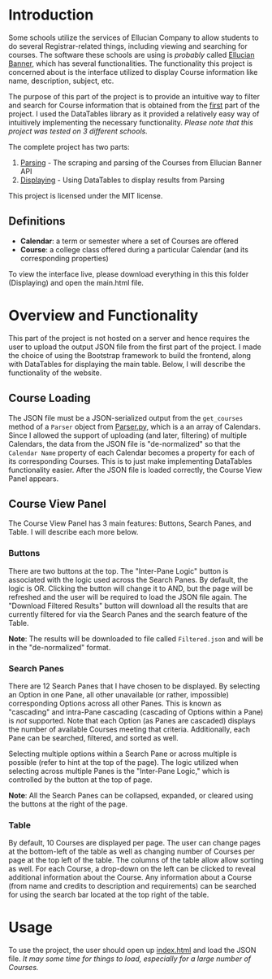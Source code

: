 # Introduction
Some schools utilize the services of Ellucian Company to allow students to do several Registrar-related things, including viewing and searching for courses. The software these schools are using is *probably* called [Ellucian Banner](https://www.ellucian.com/solutions/ellucian-banner), which has several functionalities. The functionality this project is concerned about is the interface utilized to display Course information like name, description, subject, etc.

The purpose of this part of the project is to provide an intuitive way to filter and search for Course information that is obtained from the [first](../Parsing/) part of the project. I used the DataTables library as it provided a relatively easy way of intuitively implementing the necessary functionality. *Please note that this project was tested on 3 different schools.*

The complete project has two parts:
1. [Parsing](../Parsing/) - The scraping and parsing of the Courses from Ellucian Banner API
2. [Displaying](../Displaying/) - Using DataTables to display results from Parsing

This project is licensed under the MIT license.

## Definitions
- **Calendar**: a term or semester where a set of Courses are offered
- **Course**: a college class offered during a particular Calendar (and its corresponding properties)

To view the interface live, please download everything in this this folder (Displaying) and open the main.html file.

# Overview and Functionality
This part of the project is not hosted on a server and hence requires the user to upload the output JSON file from the first part of the project. I made the choice of using the Bootstrap framework to build the frontend, along with DataTables for displaying the main table. Below, I will describe the functionality of the website.

## Course Loading
The JSON file must be a JSON-serialized output from the `get_courses` method of a `Parser` object from [Parser.py](../Parsing/Parser.py), which is a an array of Calendars. Since I allowed the support of uploading (and later, filtering) of multiple Calendars, the data from the JSON file is "de-normalized" so that the `Calendar Name` property of each Calendar becomes a property for each of its corresponding Courses. This is to just make implementing DataTables functionality easier. After the JSON file is loaded correctly, the Course View Panel appears.

## Course View Panel
The Course View Panel has 3 main features: Buttons, Search Panes, and Table. I will describe each more below.

### Buttons
There are two buttons at the top. The "Inter-Pane Logic" button is associated with the logic used across the Search Panes. By default, the logic is OR. Clicking the button will change it to AND, but the page will be refreshed and the user will be required to load the JSON file again. The "Download Filtered Results" button will download all the results that are currently filtered for via the Search Panes and the search feature of the Table.

**Note**: The results will be downloaded to file called `Filtered.json` and will be in the "de-normalized" format.

### Search Panes
There are 12 Search Panes that I have chosen to be displayed. By selecting an Option in one Pane, all other unavailable (or rather, impossible) corresponding Options across all other Panes. This is known as "cascading" and intra-Pane cascading (cascading of Options within a Pane) is *not* supported. Note that each Option (as Panes are cascaded) displays the number of available Courses meeting that criteria. Additionally, each Pane can be searched, filtered, and sorted as well.

Selecting multiple options within a Search Pane or across multiple is possible (refer to hint at the top of the page). The logic utilized when selecting across multiple Panes is the "Inter-Pane Logic," which is controlled by the button at the top of page.

**Note**: All the Search Panes can be collapsed, expanded, or cleared using the buttons at the right of the page.

### Table
By default, 10 Courses are displayed per page. The user can change pages at the bottom-left of the table as well as changing number of Courses per page at the top left of the table. The columns of the table allow allow sorting as well. For each Course, a drop-down on the left can be clicked to reveal additional information about the Course. Any information about a Course (from name and credits to description and requirements) can be searched for using the search bar located at the top right of the table.

# Usage
To use the project, the user should open up [index.html](./index.html) and load the JSON file. *It may some time for things to load, especially for a large number of Courses.*

